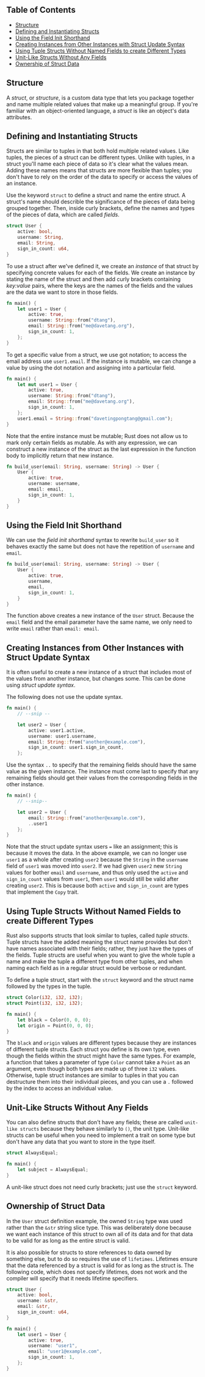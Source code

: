 ## Table of Contents

  - [Structure](#structure)
  - [Defining and Instantiating Structs](#defining-and-instantiating-structs)
  - [Using the Field Init Shorthand](#using-the-field-init-shorthand)
  - [Creating Instances from Other Instances with Struct Update Syntax](#creating-instances-from-other-instances-with-struct-update-syntax)
  - [Using Tuple Structs Without Named Fields to create Different Types](#using-tuple-structs-without-named-fields-to-create-different-types)
  - [Unit-Like Structs Without Any Fields](#unit-like-structs-without-any-fields)
  - [Ownership of Struct Data](#ownership-of-struct-data)

## Structure

A _struct_, or _structure_, is a custom data type that lets you package
  together and name multiple related values that make up a meaningful group. If
  you're familiar with an object-oriented language, a _struct_ is like an
  object's data attributes.

## Defining and Instantiating Structs

Structs are similar to tuples in that both hold multiple related values. Like
tuples, the pieces of a struct can be different types. Unlike with tuples, in a
struct you'll name each piece of data so it's clear what the values mean.
Adding these names means that structs are more flexible than tuples; you don't
have to rely on the order of the data to specify or access the values of an
instance.

Use the keyword `struct` to define a struct and name the entire struct. A
struct's name should describle the significance of the pieces of data being
grouped together. Then, inside curly brackets, define the names and types of
the pieces of data, which are called _fields_.

```rust
struct User {
    active: bool,
    username: String,
    email: String,
    sign_in_count: u64,
}
```

To use a struct after we've defined it, we create an _instance_ of that struct
by specifying concrete values for each of the fields. We create an instance by
stating the name of the struct and then add curly brackets containing
_key:value_ pairs, where the keys are the names of the fields and the values
are the data we want to store in those fields.

```rust
fn main() {
    let user1 = User {
        active: true,
        username: String::from("dtang"),
        email: String::from("me@davetang.org"),
        sign_in_count: 1,
    };
}
```

To get a specific value from a struct, we use got notation; to access the email
address use `user1.email`. If the instance is mutable, we can change a value by
using the dot notation and assigning into a particular field.

```rust
fn main() {
    let mut user1 = User {
        active: true,
        username: String::from("dtang"),
        email: String::from("me@davetang.org"),
        sign_in_count: 1,
    };
    user1.email = String::from("davetingpongtang@gmail.com");
}
```

Note that the entire instance must be mutable; Rust does not allow us to mark
only certain fields as mutable. As with any expression, we can construct a new
instance of the struct as the last expression in the function body to
implicitly return that new instance.

```rust
fn build_user(email: String, username: String) -> User {
    User {
        active: true,
        username: username,
        email: email,
        sign_in_count: 1,
    }
}
```

## Using the Field Init Shorthand

We can use the _field init shorthand_ syntax to rewrite `build_user` so it
behaves exactly the same but does not have the repetition of `username` and
`email`.

```rust
fn build_user(email: String, username: String) -> User {
    User {
        active: true,
        username,
        email,
        sign_in_count: 1,
    }
}
```

The function above creates a new instance of the `User` struct. Because the
`email` field and the email parameter have the same name, we only need to write
`email` rather than `email: email`.

## Creating Instances from Other Instances with Struct Update Syntax

It is often useful to create a new instance of a struct that includes most of
the values from another instance, but changes some. This can be done using
_struct update syntax_.

The following does not use the update syntax.

```rust
fn main() {
    // --snip --

    let user2 = User {
        active: user1.active,
        username: user1.username,
        email: String::from("another@example.com"),
        sign_in_count: user1.sign_in_count,
    };
```

Use the syntax `..` to specify that the remaining fields should have the same
value as the given instance. The instance must come last to specify that any
remaining fields should get their values from the corresponding fields in the
other instance.

```rust
fn main() {
    // --snip--

    let user2 = User {
        email: String::from("another@example.com"),
        ..user1
    };
}
```

Note that the struct update syntax users `=` like an assignment; this is
because it moves the data. In the above example, we can no longer use `user1`
as a whole after creating `user2` because the `String` in the `username` field
of `user1` was moved into `user2`. If we had given `user2` new `String` values
for bother `email` and `username`, and thus only used the `active` and
  `sign_in_count` values from `user1`, then `user1` would still be valid after
  creating `user2`. This is because both `active` and `sign_in_count` are types
  that implement the `Copy` trait.

## Using Tuple Structs Without Named Fields to create Different Types

Rust also supports structs that look similar to tuples, called _tuple structs_.
Tuple structs have the added meaning the struct name provides but don't have
names associated with their fields; rather, they just have the types of the
fields. Tuple structs are useful when you want to give the whole tuple a name
and make the tuple a different type from other tuples, and when naming each
field as in a regular struct would be verbose or redundant.

To define a tuple struct, start with the `struct` keyword and the struct name
followed by the types in the tuple.

```rust
struct Color(i32, i32, i32);
struct Point(i32, i32, i32);

fn main() {
    let black = Color(0, 0, 0);
    let origin = Point(0, 0, 0);
}
```

The `black` and `origin` values are different types because they are instances
of different tuple structs. Each struct you define is its own type, even though
the fields within the struct might have the same types. For example, a function
that takes a parameter of type `Color` cannot take a `Point` as an argument,
even though both types are made up of three `i32` values. Otherwise, tuple
struct instances are similar to tuples in that you can destructure them into
their individual pieces, and you can use a `.` followed by the index to access
an individual value.

## Unit-Like Structs Without Any Fields

You can also define structs that don't have any fields; these are called
`unit-like structs` because they behave similarly to `()`, the unit type.
Unit-like structs can be useful when you need to implement a trait on some type
but don't have any data that you want to store in the type itself.

```rust
struct AlwaysEqual;

fn main() {
    let subject = AlwaysEqual;
}
```

A unit-like struct does not need curly brackets; just use the `struct` keyword.

## Ownership of Struct Data

In the `User` struct definition example, the owned `String` type was used
rather than the `&str` string slice type. This was deliberately done because we
want each instance of this struct to own all of its data and for that data to
be valid for as long as the entire struct is valid.

It is also possible for structs to store references to data owned by something
else, but to do so requires the use of `lifetimes`. Lifetimes ensure that the
  data referenced by a struct is valid for as long as the struct is. The
  following code, which does not specify lifetimes, does not work and the
  compiler will specify that it needs lifetime specifiers.

```rust
struct User {
    active: bool,
    username: &str,
    email: &str,
    sign_in_count: u64,
}

fn main() {
    let user1 = User {
        active: true,
        username: "user1",
        email: "user1@example.com",
        sign_in_count: 1,
    };
}
```
